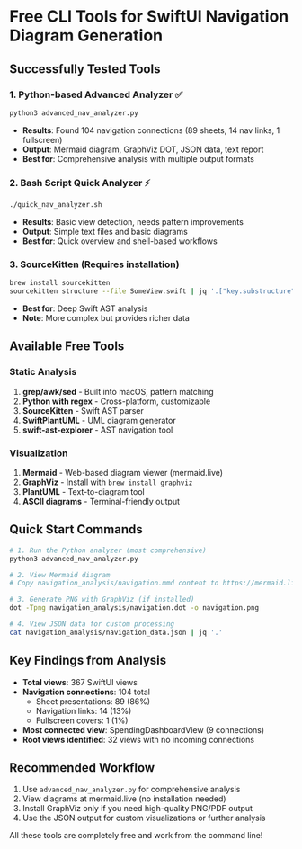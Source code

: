 # Free CLI Tools for SwiftUI Navigation Diagram Generation

## Successfully Tested Tools

### 1. **Python-based Advanced Analyzer** ✅
```bash
python3 advanced_nav_analyzer.py
```
- **Results**: Found 104 navigation connections (89 sheets, 14 nav links, 1 fullscreen)
- **Output**: Mermaid diagram, GraphViz DOT, JSON data, text report
- **Best for**: Comprehensive analysis with multiple output formats

### 2. **Bash Script Quick Analyzer** ⚡
```bash
./quick_nav_analyzer.sh
```
- **Results**: Basic view detection, needs pattern improvements
- **Output**: Simple text files and basic diagrams
- **Best for**: Quick overview and shell-based workflows

### 3. **SourceKitten** (Requires installation)
```bash
brew install sourcekitten
sourcekitten structure --file SomeView.swift | jq '.["key.substructure"]'
```
- **Best for**: Deep Swift AST analysis
- **Note**: More complex but provides richer data

## Available Free Tools

### Static Analysis
1. **grep/awk/sed** - Built into macOS, pattern matching
2. **Python with regex** - Cross-platform, customizable
3. **SourceKitten** - Swift AST parser
4. **SwiftPlantUML** - UML diagram generator
5. **swift-ast-explorer** - AST navigation tool

### Visualization
1. **Mermaid** - Web-based diagram viewer (mermaid.live)
2. **GraphViz** - Install with `brew install graphviz`
3. **PlantUML** - Text-to-diagram tool
4. **ASCII diagrams** - Terminal-friendly output

## Quick Start Commands

```bash
# 1. Run the Python analyzer (most comprehensive)
python3 advanced_nav_analyzer.py

# 2. View Mermaid diagram
# Copy navigation_analysis/navigation.mmd content to https://mermaid.live

# 3. Generate PNG with GraphViz (if installed)
dot -Tpng navigation_analysis/navigation.dot -o navigation.png

# 4. View JSON data for custom processing
cat navigation_analysis/navigation_data.json | jq '.'
```

## Key Findings from Analysis

- **Total views**: 367 SwiftUI views
- **Navigation connections**: 104 total
  - Sheet presentations: 89 (86%)
  - Navigation links: 14 (13%)
  - Fullscreen covers: 1 (1%)
- **Most connected view**: SpendingDashboardView (9 connections)
- **Root views identified**: 32 views with no incoming connections

## Recommended Workflow

1. Use `advanced_nav_analyzer.py` for comprehensive analysis
2. View diagrams at mermaid.live (no installation needed)
3. Install GraphViz only if you need high-quality PNG/PDF output
4. Use the JSON output for custom visualizations or further analysis

All these tools are completely free and work from the command line!